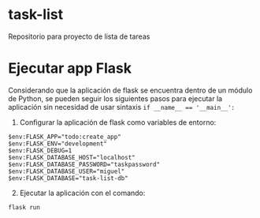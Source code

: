 # task-list
Repositorio para proyecto de lista de tareas

# Ejecutar app Flask

Considerando que la aplicación de flask se encuentra dentro de un módulo de
Python, se pueden seguir los siguientes pasos para ejecutar la aplicación sin
necesidad de usar sintaxis `if __name__ == '__main__':`

1. Configurar la aplicación de flask como variables de entorno:
```pwsh
$env:FLASK_APP="todo:create_app"
$env:FLASK_ENV="development"
$env:FLASK_DEBUG=1
$env:FLASK_DATABASE_HOST="localhost"
$env:FLASK_DATABASE_PASSWORD="taskpassword"
$env:FLASK_DATABASE_USER="miguel"
$env:FLASK_DATABASE="task-list-db"
```

2. Ejecutar la aplicación con el comando:
```pwsh
flask run
```